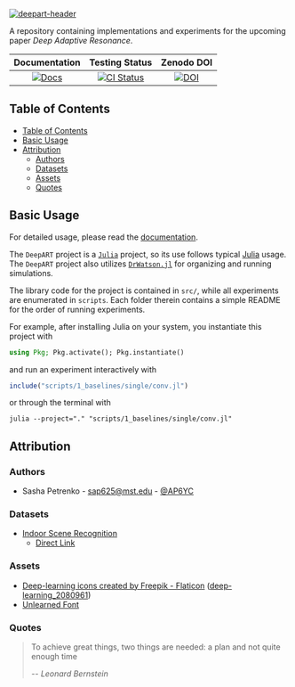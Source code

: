 [![deepart-header](https://github.com/AP6YC/FileStorage/blob/main/DeepART/header.png?raw=true)][docs-url]

A repository containing implementations and experiments for the upcoming paper _Deep Adaptive Resonance_.

| **Documentation** | **Testing Status** | **Zenodo DOI** |
|:-----------------:|:------------------:|:--------------:|
| [![Docs][docs-img]][docs-url] | [![CI Status][ci-img]][ci-url] | [![DOI][zenodo-img]][zenodo-url] |

[zenodo-img]: https://zenodo.org/badge/DOI/10.5281/zenodo.10896042.svg
[zenodo-url]: https://zenodo.org/doi/10.5281/zenodo.10896042

[ci-img]: https://github.com/AP6YC/DeepART/workflows/CI/badge.svg
[ci-url]: https://github.com/AP6YC/DeepART/actions?query=workflow%3ACI

[docs-img]: https://img.shields.io/badge/docs-blue.svg
[docs-url]: https://AP6YC.github.io/DeepART/

## Table of Contents

- [Table of Contents](#table-of-contents)
- [Basic Usage](#basic-usage)
- [Attribution](#attribution)
  - [Authors](#authors)
  - [Datasets](#datasets)
  - [Assets](#assets)
  - [Quotes](#quotes)

[julia-lang]: https://julialang.org/
[julia-docs]: https://docs.julialang.org/en/v1/
[drwatson-docs]: https://juliadynamics.github.io/DrWatson.jl/dev/

## Basic Usage

For detailed usage, please read the [documentation][docs-url].

The `DeepART` project is a [`Julia`][julia-lang] project, so its use follows typical [Julia][julia-docs] usage.
The `DeepART` project also utilizes [`DrWatson.jl`][drwatson-docs] for organizing and running simulations.

The library code for the project is contained in `src/`, while all experiments are enumerated in `scripts`.
Each folder therein contains a simple README for the order of running experiments.

For example, after installing Julia on your system, you instantiate this project with

```julia
using Pkg; Pkg.activate(); Pkg.instantiate()
```

and run an experiment interactively with

```julia
include("scripts/1_baselines/single/conv.jl")
```

or through the terminal with

```shell
julia --project="." "scripts/1_baselines/single/conv.jl"
```

## Attribution

### Authors

- Sasha Petrenko - <sap625@mst.edu> - [@AP6YC](https://github.com/AP6YC)

### Datasets

- [Indoor Scene Recognition](https://web.mit.edu/torralba/www/indoor.html)
  - [Direct Link](http://groups.csail.mit.edu/vision/LabelMe/NewImages/indoorCVPR_09.tar)

### Assets

- [Deep-learning icons created by Freepik - Flaticon](https://www.flaticon.com/free-icons/deep-learning) ([deep-learning_2080961](https://www.flaticon.com/free-icon/deep-learning_2080961))
- [Unlearned Font](https://www.1001fonts.com/unlearned-font.html)

### Quotes

> To achieve great things, two things are needed: a plan and not quite enough time
>
> --<cite> Leonard Bernstein </cite>

